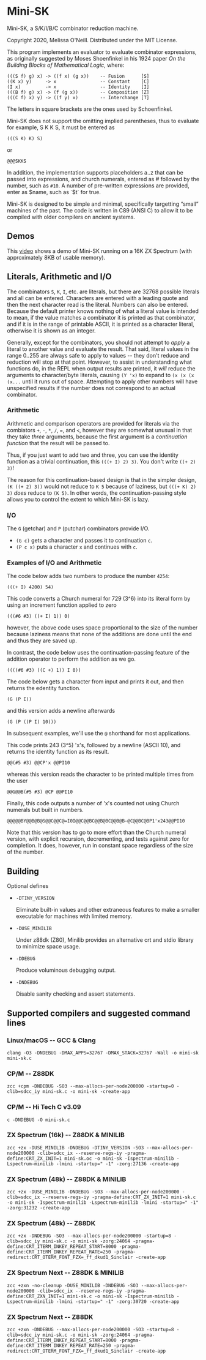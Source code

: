 # Mini-SK

Mini-SK, a S/K/I/B/C combinator reduction machine.

Copyright 2020, Melissa O'Neill.  Distributed under the MIT License.

This program implements an evaluator to evaluate combinator expressions, as
originally suggested by Moses Shoenfinkel in his 1924 paper _On the
Building Blocks of Mathematical Logic_, where:

```
(((S f) g) x) -> ((f x) (g x))    -- Fusion      [S]
((K x) y)     -> x                -- Constant    [C]
(I x)         -> x                -- Identity    [I]
(((B f) g) x) -> (f (g x))        -- Composition [Z] 
(((C f) x) y) -> ((f y) x)        -- Interchange [T]
```

The letters in square brackets are the ones used by Schoenfinkel.

Mini-SK does not support the omitting implied parentheses, thus to evaluate
for example, S K K S, it must be entered as
```
(((S K) K) S)
```
or
```
@@@SKKS
```

In addition, the implementation supports placeholders a..z that can be
passed into expressions, and church numerals, entered as # followed by the
number, such as `#10`.  A number of pre-written expressions are provided,
enter as $name, such as `$t` for true.

Mini-SK is designed to be simple and minimal, specifically targetting
“small” machines of the past.  The code is written in C89 (ANSI C) to allow
it to be compiled with older compilers on ancient systems.

## Demos

This [video](https://vimeo.com/431042094) shows a demo of Mini-SK
running on a 16K ZX Spectrum (with approximately 8KB of usable
memory).

## Literals, Arithmetic and I/O

The combinators `S`, `K`, `I`, etc. are literals, but there are 32768
possible literals and all can be entered.  Characters are entered with
a leading quote and then the next character read is the literal.
Numbers can also be entered.  Because the default printer knows
nothing of what a literal value is intended to mean, if the value
matches a combinator it is printed as that combinator, and if it is in
the range of printable ASCII, it is printed as a character literal,
otherwise it is shown as an integer.

Generally, except for the combinators, you should not attempt to
_apply_ a literal to another value and evaluate the result.  That
said, literal values in the range 0..255 are always safe to apply to
values -- they don't reduce and reduction will stop at that point.
However, to assist in understanding what functions do, in the REPL
when output results are printed, it _will_ reduce the arguments to
character/byte literals, causing `(Y 'x)` to expand to `(x (x (x
(x...` until it runs out of space.  Attempting to apply other numbers
will have unspecified results if the number does not correspond to an
actual combinator.

### Arithmetic

Arithmetic and comparison operators are provided for literals via the
combiators `+`, `-`, `*`, `/`, `=`, and `<`, however they are somewhat
unusual in that they take _three_ arguments, because the first
argument is a _continuation function_ that the result will be passed
to.

Thus, if you just want to add two and three, you can use the identity
function as a trivial continuation, this `(((+ I) 2) 3)`. You don't
write `((+ 2) 3)`! 

The reason for this continuation-based design is that in the simpler
design, `(K ((+ 2) 3))` would not reduce to `K 5` because of laziness,
but `(((+ K) 2) 3)` _does_ reduce to `(K 5)`. In other words, the
continuation-passing style allows you to control the extent to which
Mini-SK is lazy.

### I/O

The `G` (getchar) and `P` (putchar) combinators provide I/O.

* `(G c)` gets a character and passes it to continuation `c`.
* `(P c x)` puts a character `x` and continues with `c`.

### Examples of I/O and Arithmetic

The code below adds two numbers to produce the number `4254`:
```
(((+ I) 4200) 54)
```

This code converts a Church numeral for 729 (3^6) into its literal
form by using an increment function applied to zero
```
(((#6 #3) ((+ I) 1)) 0)
```
however, the above code uses space proportional to the size of the
number because laziness means that none of the additions are done
until the end and thus they are saved up.

In contrast, the code below uses the continuation-passing feature of
the addition operator to perform the addition as we go.
```
((((#6 #3) ((C +) 1)) I 0))
```

The code below gets a character from input and prints it out, and then
returns the edentity function.
```
(G (P I))
```
and this version adds a newline afterwards
```
(G (P ((P I) 10)))
```

In subsequent examples, we'll use the `@` shorthand for most applications.

This code prints 243 (3^5) 'x's, followed by a newline (ASCII 10), and
returns the identity function as its result.
```
@@(#5 #3) @@CP'x @@PI10
```
whereas this version reads the character to be printed multiple times
from the user
```
@@G@@B(#5 #3) @CP @@PI10
```

Finally, this code outputs a number of 'x's counted not using Church numerals but built in numbers.
```
@@@@@BY@@B@B@S@@C@@C@=I0I@@C@@BC@@B@BC@@B@B-@C@@BC@BP1'x243@@PI10
```
Note that this version has to go to more effort than the Church
numeral version, with explicit recursion, decrementing, and tests
against zero for completion.  It does, however, run in constant space
regardless of the size of the number.



## Building

Optional defines

* `-DTINY_VERSION`

    Eliminate built-in values and other extraneous features to make a
    smaller executable for machines with limited memory.

* `-DUSE_MINILIB`

    Under z88dk (Z80), Minilib provides an alternative crt and stdio
    library to minimize space usage.

* `-DDEBUG`

    Produce voluminous debugging output.

* `-DNDEBUG`

    Disable sanity checking and assert statements.

## Supported compilers and suggested command lines

### Linux/macOS -- GCC & Clang
```
clang -O3 -DNDEBUG -DMAX_APPS=32767 -DMAX_STACK=32767 -Wall -o mini-sk  mini-sk.c
```
### CP/M -- Z88DK
```
zcc +cpm -DNDEBUG -SO3 --max-allocs-per-node200000 -startup=0 -clib=sdcc_iy mini-sk.c -o mini-sk -create-app
```

### CP/M -- Hi Tech C v3.09
```
c -DNDEBUG -O mini-sk.c
```

### ZX Spectrum (16k) -- Z88DK & MINILIB
```
zcc +zx -DUSE_MINILIB -DNDEBUG -DTINY_VERSION -SO3 --max-allocs-per-node200000 -clib=sdcc_ix --reserve-regs-iy -pragma-define:CRT_ZX_INIT=1 mini-sk.oc -o mini-sk -Ispectrum-minilib -Lspectrum-minilib -lmini -startup=" -1" -zorg:27136 -create-app
```

### ZX Spectrum (48k) -- Z88DK & MINILIB
```
zcc +zx -DUSE_MINILIB -DNDEBUG -SO3 --max-allocs-per-node200000 -clib=sdcc_ix --reserve-regs-iy -pragma-define:CRT_ZX_INIT=1 mini-sk.c -o mini-sk -Ispectrum-minilib -Lspectrum-minilib -lmini -startup=" -1" -zorg:31232 -create-app
```

### ZX Spectrum (48k) -- Z88DK
```
zcc +zx -DNDEBUG -SO3 --max-allocs-per-node200000 -startup=8 -clib=sdcc_iy mini-sk.c -o mini-sk -zorg:24064 -pragma-define:CRT_ITERM_INKEY_REPEAT_START=8000 -pragma-define:CRT_ITERM_INKEY_REPEAT_RATE=250 -pragma-redirect:CRT_OTERM_FONT_FZX=_ff_dkud1_Sinclair -create-app
```

### ZX Spectrum Next -- Z88DK & MINILIB
```
zcc +zxn -no-cleanup -DUSE_MINILIB -DNDEBUG -SO3 --max-allocs-per-node200000 -clib=sdcc_ix --reserve-regs-iy -pragma-define:CRT_ZXN_INIT=1 mini-sk.c -o mini-sk -Ispectrum-minilib -Lspectrum-minilib -lmini -startup=" -1" -zorg:30720 -create-app
```

### ZX Spectrum Next -- Z88DK
```
zcc +zxn -DNDEBUG --max-allocs-per-node200000 -SO3 -startup=8 -clib=sdcc_iy mini-sk.c -o mini-sk -zorg:24064 -pragma-define:CRT_ITERM_INKEY_REPEAT_START=8000 -pragma-define:CRT_ITERM_INKEY_REPEAT_RATE=250 -pragma-redirect:CRT_OTERM_FONT_FZX=_ff_dkud1_Sinclair -create-app
```
